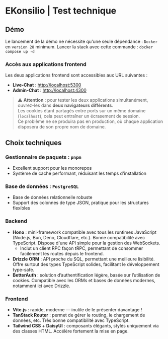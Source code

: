 # EKonsilio | Test technique

## Démo

Le lancement de la démo ne nécessite qu'une seule dépendance : `Docker` en `version 28` minimum.
Lancer la stack avec cette commande : `docker compose up -d`

### Accès aux applications frontend

Les deux applications frontend sont accessibles aux URL suivantes :

- **Live-Chat** : [http://localhost:5300](http://localhost:5300)
- **Admin-Chat** : [http://localhost:4300](http://localhost:4300)

> ⚠️ **Attention** : pour tester les deux applications simultanément, ouvrez-les dans **deux navigateurs différents**.  
> Les cookies étant partagés entre ports sur un même domaine (`localhost`), cela peut entraîner un écrasement de session.  
> Ce problème ne se produira pas en production, où chaque application disposera de son propre nom de domaine.

## Choix techniques

### Gestionnaire de paquets : `pnpm`

- Excellent support pour les monorepos
- Système de cache performant, réduisant les temps d'installation

### Base de données : `PostgreSQL`

- Base de données relationnelle robuste
- Support des colonnes de type JSON, pratique pour les structures flexibles

### Backend

- **Hono** : mini-framework compatible avec tous les runtimes JavaScript (Node.js, Bun, Deno, Cloudflare, etc.). Bonne compatibilité avec TypeScript. Dispose d'une API simple pour la gestion des WebSockets.
  - Inclut un client RPC façon tRPC, permettant de consommer facilement les routes depuis le frontend.
- **Drizzle ORM** : API proche du SQL, permettant une meilleure lisibilité. Offre surtout des types TypeScript solides, facilitant le développement type-safe.
- **BetterAuth** : solution d’authentification légère, basée sur l’utilisation de cookies. Compatible avec les ORMs et bases de données modernes, notamment ici avec Drizzle.

### Frontend

- **Vite.js** : rapide, moderne — inutile de le présenter davantage !
- **TanStack Router** : permet de gérer le routing, le chargement de données, etc. Très bonne compatibilité avec TypeScript.
- **Tailwind CSS** + **DaisyUI** : composants élégants, stylés uniquement via des classes HTML. Accélère fortement la mise en page.
